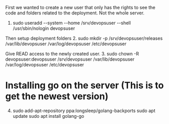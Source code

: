 First we wanted to create a new user that only has the rights to see the code and folders related to the deployment. Not the whole server.

1. sudo useradd --system --home /srv/devopsuser --shell /usr/sbin/nologin devopsuser

Then setup deployment folders
2. sudo mkdir -p /srv/devopsuser/releases /var/lib/devopsuser /var/log/devopsuser /etc/devopsuser

Give READ access to the newly created user.
3. sudo chown -R devopsuser:devopsuser /srv/devopsuser /var/lib/devopsuser /var/log/devopsuser /etc/devopsuser

# Installing go on the server (This is to get the newest version)
4. sudo add-apt-repository ppa:longsleep/golang-backports
sudo apt update
sudo apt install golang-go
